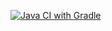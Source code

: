 [![Java CI with Gradle](https://github.com/Nuriko13/Patterns_task_two/actions/workflows/gradle.yml/badge.svg)](https://github.com/Nuriko13/Patterns_task_two/actions/workflows/gradle.yml)